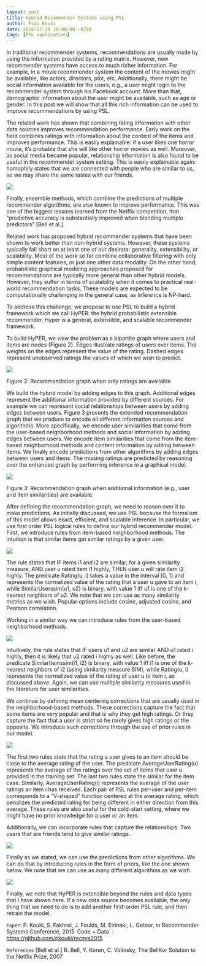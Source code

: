 ```yaml
---
layout: post
title: Hybrid Recommender Systems using PSL
author: Pigi Kouki
date: 2018-07-30 10:00:00 -0700
tags: [PSL application]
---
```

In traditional recommender systems, recommendations are usually made by using the information provided by a rating matrix.  However, new recommender systems have access to much richer information. For example, in a movie recommender system the content of the movies might be available, like actors, directors, plot, etc. Additionally, there might be social information available for the users, e.g., a user might login to the recommender system through his Facebook account.  More than that, demographic information about the user might be available, such as age or gender. In this post we will show that all this rich information can be used to improve recommendations by using PSL.

The related work has shown that combining rating information with other data sources improves recommendation performance.  Early work on the field combines ratings with information about the content of the items and improves performance. 
This is easily explainable: if a user likes one horror movie, it’s probable that she will like other horror movies as well. Moreover, as social media became popular, relationship information is also found to be useful in the recommender system setting.  This is easily explainable again: homophily states that we are connected with people who are similar to us, so we may share the same tastes with our friends. 


![](Image/hyper/fig1.png)

Finally, ensemble methods, which combine the predictions of multiple recommender algorithms, are also known to improve performance. This was one of the biggest lessons learned from the Netflix competition, that “predictive accuracy is substantially improved when blending multiple predictors” [Bell et al.].

Related work has proposed hybrid recommender systems that have been shown to work better than non-hybrid systems.  However, these systems typically fall short on at least one of our desirata: generality, extensibility, or scalability.  Most of the work so far combine collaborative filtering with only simple content features, or just one other data modality. On the other hand, probabilistic graphical modeling approaches proposed for recommendations are typically more general than other hybrid models. However, they suffer in terms of scalability when it comes to practical real-world recommendation tasks.  These models are expected to be computationally challenging in the general case, as Inference is NP-hard.

To address this challenge, we propose to use PSL to build a hybrid framework which we call HyPER: the hybrid probabilistic extensible recommender. Hyper is a general, extensible, and scalable recommender framework.  

To build HyPER, we view the problem as a bipartite graph where users and items are nodes (Figure 2).  Edges illustrate ratings of users over items. The weights on the edges represent the value of the rating. Dashed edges represent unobserved ratings the values of which we wish to predict.  


![](Image/hyper/fig2.png)

Figure 2: Recommendation graph when only ratings are available



We build the hybrid model by adding edges to this graph. Additional edges represent the additional information provided by different sources.  For example we can represent social relationships between users by adding edges between users.
Figure 3 presents the extended recommendation graph that we produce to encode all different information sources and algorithms.  More specifically, we encode user similarities that come from the user-based neighborhood methods and social information by adding edges between users. We encode item similarities that come from the item-based neighborhood methods and content information by adding between items. We finally encode predictions from other algorithms by adding edges between users and items.  The missing ratings are predicted by reasoning over the enhanced graph by performing inference in a graphical model. 

![](Image/hyper/fig3.png)

Figure 3: Recommendation graph when additional information (e.g., user and item similarities) are available.

After defining the recommendation graph, we need to reason over it to make predictions.  As initially discussed, we use PSL because the formalism of this model allows exact, efficient, and scalable inference.  In particular, we use first order PSL logical rules to define our hybrid recommender model. First, we introduce rules from item-based neighborhood methods.  The intuition is that similar items get similar ratings by a given user. 


![](Image/hyper/fig4.png)


The rule states that IF items i1 and i2 are similar, for a given similarity measure, AND user u rated item i1 highly, THEN user u will rate item i2 highly.   The predicate Rating(u, i) takes a value in the interval [0, 1] and represents the normalized value of the rating that a user u gave to an item i, while SimilarUserssim(u1, u2) is binary, with value 1 iff u1 is one of the k-nearest neighbors of u2. We note that we can use as many similarity metrics as we wish. Popular options include cosine, adjusted cosine, and Pearson correlation. 

Working in a similar way we can introduce rules from the user-based neighborhood methods. 

![](Image/hyper/fig5.png)


Intuitively, the rule states that IF users u1 and u2 are similar AND u1 rated i highly, then it is likely that u2 rated i highly as well.  Like before, the predicate SimilarItemssim(i1, i2) is binary, with value 1 iff i1 is one of the k-nearest neighbors of i2 (using similarity measure SIM), while Rating(u, i) represents the normalized value of the rating of user u to item i, as discussed above. Again, we can use multiple similarity measures used in the literature for user similarities.  

We continue by defining mean centering corrections that are usually used in the neighborhood-based methods. These corrections capture the fact that some items are very popular and that is why they get high ratings. Or they capture the fact that a user is strict so he rarely gives high ratings or the opposite.  We introduce such corrections through the use of prior rules in our model.

![](Image/hyper/fig6.png)

The first two rules state that the rating a user gives to an item should be close to the average rating of the user. The predicate AverageUserRating(u) represents the average of the ratings over the set of items that user u provided in the training set.  The last two rules state the similar for the item case. Similarly, AverageUserRating(i) represents the average of the user ratings an item i has received. Each pair of PSL rules per-user and per-item corresponds to a “V-shaped” function centered at the average rating, which penalizes the predicted rating for being different in either direction from this average. These rules are also useful for the cold-start setting, where we might have no prior knowledge for a user or an item.  

Additionally, we can incorporate rules that capture the relationships. Two users that are friends tend to give similar ratings. 

![](Image/hyper/fig7.png)

Finally as we stated, we can use the predictions from other algorithms.  We can do that by introducing rules in the form of priors, like the one shown below.  We note that we can use as many different algorithms as we wish. 

![](Image/hyper/fig8.png)

Finally, we note that HyPER is extensible beyond the rules and data types that I have shown here.  If a new data source becomes available, the only thing that we need to do is to add another first-order PSL rule, and then retrain the model.

`Paper`: P. Kouki, S. Fakhrei, J. Foulds, M. Eirinaki, L. Getoor, in Recommender Systems Conference, 2015`
`Code + Data` : https://github.com/pkouki/recsys2015

`References`
[Bell et al.] R. Bell, Y. Koren, C. Volinsky, The BellKor Solution to the Netflix Prize, 2007
